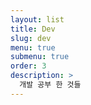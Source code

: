 ```yaml
---
layout: list
title: Dev
slug: dev
menu: true
submenu: true
order: 3
description: >
  개발 공부 한 것들 
---
```


